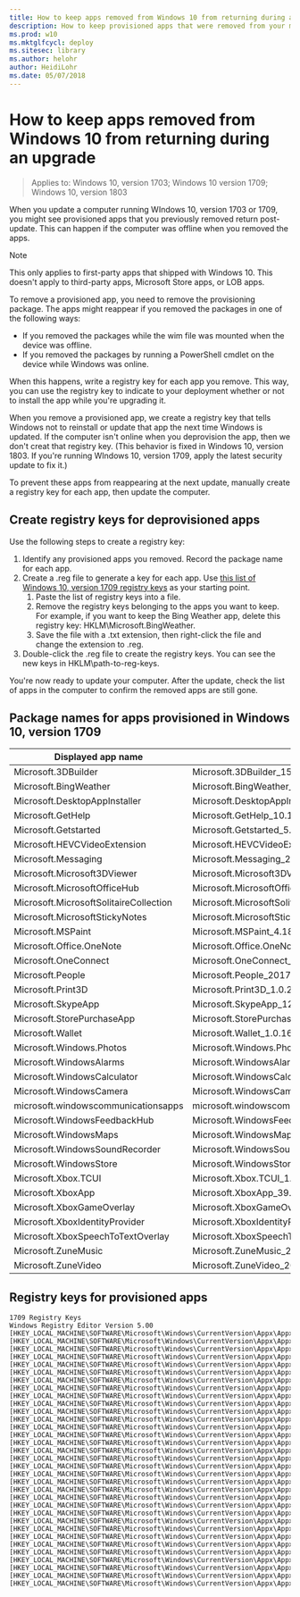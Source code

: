 ```yaml
---
title: How to keep apps removed from Windows 10 from returning during an upgrade
description: How to keep provisioned apps that were removed from your machine from returning during an upgrade.
ms.prod: w10
ms.mktglfcycl: deploy
ms.sitesec: library
ms.author: helohr
author: HeidiLohr
ms.date: 05/07/2018
---
```

# How to keep apps removed from Windows 10 from returning during an upgrade

>Applies to: Windows 10, version 1703; Windows 10 version 1709; Windows 10, version 1803

When you update a computer running WIndows 10, version 1703 or 1709, you might see provisioned apps that you previously removed return post-update. This can happen if the computer was offline when you removed the apps.

>[!NOTE]
>This only applies to first-party apps that shipped with Windows 10. This doesn't apply to third-party apps, Microsoft Store apps, or LOB apps.

To remove a provisioned app, you need to remove the provisioning package. The apps might reappear if you removed the packages in one of the following ways:

* If you removed the packages while the wim file was mounted when the device was offline.
* If you removed the packages by running a PowerShell cmdlet on the device while Windows was online.

When this happens, write a registry key for each app you remove. This way, you can use the registry key to indicate to your deployment whether or not to install the app while you're upgrading it.

When you remove a provisioned app, we create a registry key that tells Windows not to reinstall or update that app the next time Windows is updated. If the computer isn't online when you deprovision the app, then we don't creat that registry key. (This behavior is fixed in Windows 10, version 1803. If you're running WIndows 10, version 1709, apply the latest security update to fix it.)

To prevent these apps from reappearing at the next update, manually create a registry key for each app, then update the computer.

## Create registry keys for deprovisioned apps

Use the following steps to create a registry key:

1. Identify any provisioned apps you removed. Record the package name for each app.
2. Create a .reg file to generate a key for each app. Use [this list of Windows 10, version 1709 registry keys](apps-in-windows-10.md) as your starting point.
    1. Paste the list of registry keys into a file.
    2. Remove the registry keys belonging to the apps you want to keep. For example, if you want to keep the Bing Weather app, delete this registry key: HKLM\\Microsoft.BingWeather.
    3. Save the file  with a .txt extension, then right-click the file and change the extension to .reg.
3. Double-click the .reg file to create the registry keys. You can see the new keys in HKLM\\path-to-reg-keys.

You're now ready to update your computer. After the update, check the list of apps in the computer to confirm the removed apps are still gone.

## Package names for apps provisioned in Windows 10, version 1709

|Displayed app name|Package name|
|---|---|
|Microsoft.3DBuilder|Microsoft.3DBuilder_15.2.10821.1000_neutral_~_8wekyb3d8bbwe|
|Microsoft.BingWeather|Microsoft.BingWeather_4.23.10923.0_neutral_~_8wekyb3d8bbwe|
|Microsoft.DesktopAppInstaller|Microsoft.DesktopAppInstaller_1.10.16004.0_neutral_~_8wekyb3d8bbwe|
|Microsoft.GetHelp|Microsoft.GetHelp_10.1706.1811.0_neutral_~_8wekyb3d8bbwe|
|Microsoft.Getstarted|Microsoft.Getstarted_5.12.2691.1000_neutral_~_8wekyb3d8bbwe|
|Microsoft.HEVCVideoExtension|Microsoft.HEVCVideoExtension_1.0.2512.0_x64__8wekyb3d8bbwe|
|Microsoft.Messaging|Microsoft.Messaging_2018.124.707.0_neutral_~_8wekyb3d8bbwe|
|Microsoft.Microsoft3DViewer|Microsoft.Microsoft3DViewer_3.1803.29012.0_neutral_~_8wekyb3d8bbwe|
|Microsoft.MicrosoftOfficeHub|Microsoft.MicrosoftOfficeHub_2017.715.118.0_neutral_~_8wekyb3d8bbwe|
|Microsoft.MicrosoftSolitaireCollection|Microsoft.MicrosoftSolitaireCollection_3.18.12091.0_neutral_~_8wekyb3d8bbwe|
|Microsoft.MicrosoftStickyNotes|Microsoft.MicrosoftStickyNotes_2.1.18.0_neutral_~_8wekyb3d8bbwe|
|Microsoft.MSPaint|Microsoft.MSPaint_4.1803.21027.0_neutral_~_8wekyb3d8bbwe|
|Microsoft.Office.OneNote|Microsoft.Office.OneNote_2015.9126.21251.0_neutral_~_8wekyb3d8bbwe|
|Microsoft.OneConnect|Microsoft.OneConnect_3.1708.2224.0_neutral_~_8wekyb3d8bbwe|
|Microsoft.People|Microsoft.People_2017.1006.1846.1000_neutral_~_8wekyb3d8bbwe|
|Microsoft.Print3D|Microsoft.Print3D_1.0.2422.0_neutral_~_8wekyb3d8bbwe|
|Microsoft.SkypeApp|Microsoft.SkypeApp_12.1811.248.1000_neutral_~_kzf8qxf38zg5c|
|Microsoft.StorePurchaseApp|Microsoft.StorePurchaseApp_11802.1802.23014.0_neutral_~_8wekyb3d8bbwe|
|Microsoft.Wallet|Microsoft.Wallet_1.0.16328.0_neutral_~_8wekyb3d8bbwe|
|Microsoft.Windows.Photos|Microsoft.Windows.Photos_2018.18022.15810.1000_neutral_~_8wekyb3d8bbwe|
|Microsoft.WindowsAlarms|Microsoft.WindowsAlarms_2017.920.157.1000_neutral_~_8wekyb3d8bbwe|
|Microsoft.WindowsCalculator|Microsoft.WindowsCalculator_2017.928.0.1000_neutral_~_8wekyb3d8bbwe|
|Microsoft.WindowsCamera|Microsoft.WindowsCamera_2017.1117.10.1000_neutral_~_8wekyb3d8bbwe|
|microsoft.windowscommunicationsapps|microsoft.windowscommunicationsapps_2015.9126.21425.0_neutral_~_8wekyb3d8bbwe|
|Microsoft.WindowsFeedbackHub|Microsoft.WindowsFeedbackHub_2018.323.50.1000_neutral_~_8wekyb3d8bbwe|
|Microsoft.WindowsMaps|Microsoft.WindowsMaps_2017.1003.1829.1000_neutral_~_8wekyb3d8bbwe|
|Microsoft.WindowsSoundRecorder|Microsoft.WindowsSoundRecorder_2017.928.5.1000_neutral_~_8wekyb3d8bbwe|
|Microsoft.WindowsStore|Microsoft.WindowsStore_11803.1001.613.0_neutral_~_8wekyb3d8bbwe|
|Microsoft.Xbox.TCUI|Microsoft.Xbox.TCUI_1.8.24001.0_neutral_~_8wekyb3d8bbwe|
|Microsoft.XboxApp|Microsoft.XboxApp_39.39.21002.0_neutral_~_8wekyb3d8bbwe|
|Microsoft.XboxGameOverlay|Microsoft.XboxGameOverlay_1.24.5001.0_neutral_~_8wekyb3d8bbwe|
|Microsoft.XboxIdentityProvider|Microsoft.XboxIdentityProvider_2017.605.1240.0_neutral_~_8wekyb3d8bbwe|
|Microsoft.XboxSpeechToTextOverlay|Microsoft.XboxSpeechToTextOverlay_1.21.13002.0_neutral_~_8wekyb3d8bbwe|
|Microsoft.ZuneMusic|Microsoft.ZuneMusic_2019.18011.13411.1000_neutral_~_8wekyb3d8bbwe|
|Microsoft.ZuneVideo|Microsoft.ZuneVideo_2019.17122.16211.1000_neutral_~_8wekyb3d8bbwe|

## Registry keys for provisioned apps

```syntax
1709 Registry Keys
Windows Registry Editor Version 5.00
[HKEY_LOCAL_MACHINE\SOFTWARE\Microsoft\Windows\CurrentVersion\Appx\AppxAllUserStore\Deprovisioned]
[HKEY_LOCAL_MACHINE\SOFTWARE\Microsoft\Windows\CurrentVersion\Appx\AppxAllUserStore\Deprovisioned\Microsoft.BingWeather_8wekyb3d8bbwe]
[HKEY_LOCAL_MACHINE\SOFTWARE\Microsoft\Windows\CurrentVersion\Appx\AppxAllUserStore\Deprovisioned\Microsoft.DesktopAppInstaller_8wekyb3d8bbwe]
[HKEY_LOCAL_MACHINE\SOFTWARE\Microsoft\Windows\CurrentVersion\Appx\AppxAllUserStore\Deprovisioned\Microsoft.GetHelp_8wekyb3d8bbwe]
[HKEY_LOCAL_MACHINE\SOFTWARE\Microsoft\Windows\CurrentVersion\Appx\AppxAllUserStore\Deprovisioned\Microsoft.Getstarted_8wekyb3d8bbwe]
[HKEY_LOCAL_MACHINE\SOFTWARE\Microsoft\Windows\CurrentVersion\Appx\AppxAllUserStore\Deprovisioned\Microsoft.Microsoft3DViewer_8wekyb3d8bbwe]
[HKEY_LOCAL_MACHINE\SOFTWARE\Microsoft\Windows\CurrentVersion\Appx\AppxAllUserStore\Deprovisioned\Microsoft.MicrosoftOfficeHub_8wekyb3d8bbwe]
[HKEY_LOCAL_MACHINE\SOFTWARE\Microsoft\Windows\CurrentVersion\Appx\AppxAllUserStore\Deprovisioned\Microsoft.MicrosoftSolitaireCollection_8wekyb3d8bbwe]
[HKEY_LOCAL_MACHINE\SOFTWARE\Microsoft\Windows\CurrentVersion\Appx\AppxAllUserStore\Deprovisioned\Microsoft.MicrosoftStickyNotes_8wekyb3d8bbwe]
[HKEY_LOCAL_MACHINE\SOFTWARE\Microsoft\Windows\CurrentVersion\Appx\AppxAllUserStore\Deprovisioned\Microsoft.MSPaint_8wekyb3d8bbwe]
[HKEY_LOCAL_MACHINE\SOFTWARE\Microsoft\Windows\CurrentVersion\Appx\AppxAllUserStore\Deprovisioned\Microsoft.Office.OneNote_8wekyb3d8bbwe]
[HKEY_LOCAL_MACHINE\SOFTWARE\Microsoft\Windows\CurrentVersion\Appx\AppxAllUserStore\Deprovisioned\Microsoft.OneConnect_8wekyb3d8bbwe]
[HKEY_LOCAL_MACHINE\SOFTWARE\Microsoft\Windows\CurrentVersion\Appx\AppxAllUserStore\Deprovisioned\Microsoft.People_8wekyb3d8bbwe]
[HKEY_LOCAL_MACHINE\SOFTWARE\Microsoft\Windows\CurrentVersion\Appx\AppxAllUserStore\Deprovisioned\Microsoft.Print3D_8wekyb3d8bbwe]
[HKEY_LOCAL_MACHINE\SOFTWARE\Microsoft\Windows\CurrentVersion\Appx\AppxAllUserStore\Deprovisioned\Microsoft.SkypeApp_kzf8qxf38zg5c]
[HKEY_LOCAL_MACHINE\SOFTWARE\Microsoft\Windows\CurrentVersion\Appx\AppxAllUserStore\Deprovisioned\Microsoft.StorePurchaseApp_8wekyb3d8bbwe]
[HKEY_LOCAL_MACHINE\SOFTWARE\Microsoft\Windows\CurrentVersion\Appx\AppxAllUserStore\Deprovisioned\Microsoft.Wallet_8wekyb3d8bbwe]
[HKEY_LOCAL_MACHINE\SOFTWARE\Microsoft\Windows\CurrentVersion\Appx\AppxAllUserStore\Deprovisioned\Microsoft.Windows.Photos_8wekyb3d8bbwe]
[HKEY_LOCAL_MACHINE\SOFTWARE\Microsoft\Windows\CurrentVersion\Appx\AppxAllUserStore\Deprovisioned\Microsoft.WindowsAlarms_8wekyb3d8bbwe]
[HKEY_LOCAL_MACHINE\SOFTWARE\Microsoft\Windows\CurrentVersion\Appx\AppxAllUserStore\Deprovisioned\Microsoft.WindowsCalculator_8wekyb3d8bbwe]
[HKEY_LOCAL_MACHINE\SOFTWARE\Microsoft\Windows\CurrentVersion\Appx\AppxAllUserStore\Deprovisioned\Microsoft.WindowsCamera_8wekyb3d8bbwe]
[HKEY_LOCAL_MACHINE\SOFTWARE\Microsoft\Windows\CurrentVersion\Appx\AppxAllUserStore\Deprovisioned\microsoft.windowscommunicationsapps_8wekyb3d8bbwe]
[HKEY_LOCAL_MACHINE\SOFTWARE\Microsoft\Windows\CurrentVersion\Appx\AppxAllUserStore\Deprovisioned\Microsoft.WindowsFeedbackHub_8wekyb3d8bbwe]
[HKEY_LOCAL_MACHINE\SOFTWARE\Microsoft\Windows\CurrentVersion\Appx\AppxAllUserStore\Deprovisioned\Microsoft.WindowsMaps_8wekyb3d8bbwe]
[HKEY_LOCAL_MACHINE\SOFTWARE\Microsoft\Windows\CurrentVersion\Appx\AppxAllUserStore\Deprovisioned\Microsoft.WindowsSoundRecorder_8wekyb3d8bbwe]
[HKEY_LOCAL_MACHINE\SOFTWARE\Microsoft\Windows\CurrentVersion\Appx\AppxAllUserStore\Deprovisioned\Microsoft.WindowsStore_8wekyb3d8bbwe]
[HKEY_LOCAL_MACHINE\SOFTWARE\Microsoft\Windows\CurrentVersion\Appx\AppxAllUserStore\Deprovisioned\Microsoft.Xbox.TCUI_8wekyb3d8bbwe]
[HKEY_LOCAL_MACHINE\SOFTWARE\Microsoft\Windows\CurrentVersion\Appx\AppxAllUserStore\Deprovisioned\Microsoft.XboxApp_8wekyb3d8bbwe]
[HKEY_LOCAL_MACHINE\SOFTWARE\Microsoft\Windows\CurrentVersion\Appx\AppxAllUserStore\Deprovisioned\Microsoft.XboxGameOverlay_8wekyb3d8bbwe]
[HKEY_LOCAL_MACHINE\SOFTWARE\Microsoft\Windows\CurrentVersion\Appx\AppxAllUserStore\Deprovisioned\Microsoft.XboxIdentityProvider_8wekyb3d8bbwe]
[HKEY_LOCAL_MACHINE\SOFTWARE\Microsoft\Windows\CurrentVersion\Appx\AppxAllUserStore\Deprovisioned\Microsoft.XboxSpeechToTextOverlay_8wekyb3d8bbwe]
[HKEY_LOCAL_MACHINE\SOFTWARE\Microsoft\Windows\CurrentVersion\Appx\AppxAllUserStore\Deprovisioned\Microsoft.ZuneMusic_8wekyb3d8bbwe]
[HKEY_LOCAL_MACHINE\SOFTWARE\Microsoft\Windows\CurrentVersion\Appx\AppxAllUserStore\Deprovisioned\Microsoft.ZuneVideo_8wekyb3d8bbwe]
```